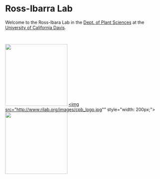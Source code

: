 # Ross-Ibarra Lab

Welcome to the Ross-Ibara Lab in the [Dept. of Plant Sciences](http://www.plantsciences.ucdavis.edu/plantsciences/) at the [University of California Davis](http://www.ucdavis.edu).

<br>

<img src="http://www.rilab.org/images/pslogo.png" style="width: 200px;"></a>
<a href="http://www.plantsciences.ucdavis.edu/plantsciences/">
<img src="http://www.rilab.org/images/cpb_logo.jpg"" style="width: 200px;"></a>
<a href="http://cpb.ucdavis.edu">
<img src="http://www.rilab.org/images/GC.png" style="width: 200px;"></a>
<a href="http://www.genomecenter.ucdavis.edu">


